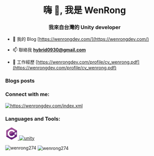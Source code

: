 <h1 align="center">嗨 👋, 我是 WenRong</h1>
<h3 align="center">我來自台灣的 Unity developer</h3>

- 📝 我的 Blog [https://wenrongdev.com/](https://wenrongdev.com/)

- 📫 聯絡我 **hybrid0930@gmail.com**

- 📄 工作經歷 [https://wenrongdev.com/profile/cv_wenrong.pdf](https://wenrongdev.com/profile/cv_wenrong.pdf)

### Blogs posts
<!-- BLOG-POST-LIST:START -->
<!-- BLOG-POST-LIST:END -->

<h3 align="left">Connect with me:</h3>
<p align="left">
<a href="/https://wenrongdev.com/index.xml" target="blank"><img align="center" src="https://raw.githubusercontent.com/rahuldkjain/github-profile-readme-generator/master/src/images/icons/Social/rss.svg" alt="https://wenrongdev.com/index.xml" height="30" width="40" /></a>
</p>

<h3 align="left">Languages and Tools:</h3>
<p align="left"> <a href="https://www.w3schools.com/cs/" target="_blank" rel="noreferrer"> <img src="https://raw.githubusercontent.com/devicons/devicon/master/icons/csharp/csharp-original.svg" alt="csharp" width="40" height="40"/> </a> <a href="https://unity.com/" target="_blank" rel="noreferrer"> <img src="https://www.vectorlogo.zone/logos/unity3d/unity3d-icon.svg" alt="unity" width="40" height="40"/> </a> </p>

<p><img align="left" src="https://github-readme-stats.vercel.app/api/top-langs?username=wenrong274&show_icons=true&locale=en&layout=compact" alt="wenrong274" /></p>

<p>&nbsp;<img align="center" src="https://github-readme-stats.vercel.app/api?username=wenrong274&show_icons=true&locale=en" alt="wenrong274" /></p>
